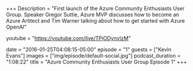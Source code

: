 +++
Description = "First launch of the Azure Community Enthusiasts User Group. Speaker Gregor Suttie, Azure MVP discusses how to become an Azure Artitect and Tim Warner talking about how to get started with Azure OpenAI"

youtube = "https://youtube.com/live/TPjODynvIzM"

date = "2016-01-25T04:08:15-05:00"
episode = "1"
guests = ["Kevin Evans"]
images = ["img/episode/default-social.jpg"]
podcast_duration = "1:08:22"
title = "Azure Community Enthusiasts User Group Episode 1"
+++

<!--more-->